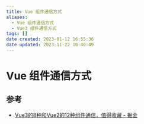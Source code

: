 ```yaml
---
title: Vue 组件通信方式
aliases:
  - Vue 组件通信方式
  - Vue3 组件通信方式
tags: []
date created: 2023-01-12 16:55:36
date updated: 2023-11-22 10:40:49
---
```


# Vue 组件通信方式

## 参考

- [Vue3的8种和Vue2的12种组件通信，值得收藏 - 掘金](https://juejin.cn/post/6999687348120190983)
